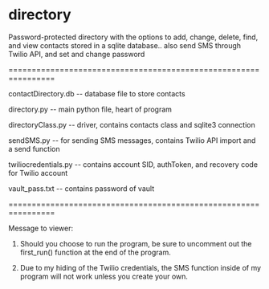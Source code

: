 # directory
Password-protected directory with the options to add, change, delete, find, and view contacts stored in a sqlite database.. also send SMS through Twilio API, and set and change password

================================================================

contactDirectory.db   -- database file to store contacts

directory.py          -- main python file, heart of program

directoryClass.py     -- driver, contains contacts class and sqlite3 connection

sendSMS.py            -- for sending SMS messages, contains Twilio API import and a send function

twiliocredentials.py  -- contains account SID, authToken, and recovery code for Twilio account

vault_pass.txt        -- contains password of vault

================================================================

Message to viewer:

1) Should you choose to run the program, be sure to uncomment out the first_run() function at the end of the program.

2) Due to my hiding of the Twilio credentials, the SMS function inside of my program will not work unless you create your own.
